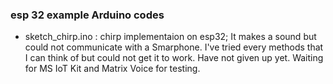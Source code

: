 ### esp 32 example Arduino codes

- sketch_chirp.ino : chirp implementaion on esp32; It makes a sound but could not communicate with a Smarphone. I've tried every methods that I can think of but could not get it to work. Have not given up yet. Waiting for MS IoT Kit and Matrix Voice for testing. 
